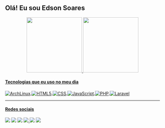 <h2>Olá! Eu sou Edson Soares</h2>
<div align="center">
  <a href="https://github.com/edsonmsj">
  <img height="180em" src="https://github-readme-stats.vercel.app/api?username=edsonmsj&show_icons=true&include_all_commits=true&count_private=true&theme=github_dark"/>
  <img height="180em" src="https://github-readme-stats.vercel.app/api/top-langs/?username=edsonmsj&layout=compact&langs_count=7&theme=github_dark"/>
</div>
  <h4> Tecnologias que eu uso no meu dia</h4>
<div style="display: inline_block">
  <img align="center" alt="ArchLinux" src="https://img.shields.io/badge/Arch_Linux-1793D1?style=for-the-badge&logo=arch-linux&logoColor=white"/>
  <img align="center" alt="HTML5" src="https://img.shields.io/badge/HTML5-E34F26?style=for-the-badge&logo=html5&logoColor=white"/>
  <img align="center" alt="CSS" src="https://img.shields.io/badge/CSS3-1572B6?style=for-the-badge&logo=css3&logoColor=white"/>
  <img align="center" alt="JavaScript" src="https://img.shields.io/badge/JavaScript-F7DF1E?style=for-the-badge&logo=javascript&logoColor=black"/>
  <img align="center" alt="PHP" src="https://img.shields.io/badge/PHP-777BB4?style=for-the-badge&logo=php&logoColor=white"/>
  <img align="center" alt="Laravel" src="https://img.shields.io/badge/Laravel-FF2D20?style=for-the-badge&logo=laravel&logoColor=white"/>
</div>
<hr>
  <h4>Redes sociais</h4>
<div>
   <a href="https://web.whatsapp.com/send?phone=5562982796346" target="_blank"><img src="https://img.shields.io/badge/WhatsApp-25D366?style=for-the-badge&logo=whatsapp&logoColor=white" target="_blank"></a>
  <a href="https://www.linkedin.com/in/edsonmsj" target="_blank"><img src="https://img.shields.io/badge/LinkedIn-0077B5?style=for-the-badge&logo=linkedin&logoColor=white" target="_blank"></a>
  <a href="https://www.facebook.com/edsonmarcossoaresjunior"><img src="https://img.shields.io/badge/Facebook-1877F2?style=for-the-badge&logo=facebook&logoColor=white" target="_blank"></a>
  <a href="https://twitter.com/Edson_MSJ"><img src="https://img.shields.io/badge/Twitter-1DA1F2?style=for-the-badge&logo=twitter&logoColor=white" target="_blank"</a>
  <a href="https://www.instagram.com/edson_msj"><img src="https://img.shields.io/badge/Instagram-E4405F?style=for-the-badge&logo=instagram&logoColor=white" target="_blank"></a>
  <a href="mailto:rcemsj@gmail.com?subject=GitHub"><img src="https://img.shields.io/badge/Gmail-D14836?style=for-the-badge&logo=gmail&logoColor=white" target="_blank"></a>
</div>
